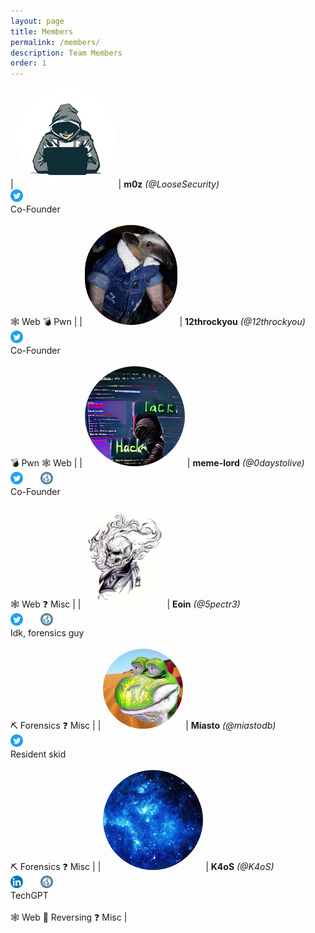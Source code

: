 ```yaml
---
layout: page
title: Members
permalink: /members/
description: Team Members
order: 1
---
```


<!--
TEMPLATE, COPY AND ADD BELOW
NOTE: CHECK AND MAKE SURE IT DOESN'T OVERFLOW!

| <img class="avatar" src="/images/[AVATAR]"/>  | <b>[USERNAME]</b> <i>(@[HANDLE])</i><br /> <a href="https://twitter.com/[HANDLE]"><img class="icon" src="/images/twitter.png"/></a> <a href="https://www.linkedin.com/[HANDLE]"><img class="icon" src="/images/linkedin.png"/></a> <a href="https://github.com/[HANDLE]"><img class="icon" src="/images/github.png"/></a> <a href="[WEBSITE]"><img class="icon" src="/images/website.png"/></a> <br />[ROLE]<br /> <br /> 🕸️ Web 💣 Pwn 🔄 Reversing  ⛏️ Forensics 🔑 Crypto ❓ Misc | 
-->

<style>
.avatar {
    max-width: 160px;
    max-height: 160px;
    border-radius: 100000000000000000px;
}

.icon {
    width: 20px;
    height: 20px;
    border: none;
    outline: none;
    box-shadow: none;
    border-style: none;
    border-radius: 0px;
}
</style>

| <img class="avatar" src="/images/m0z.jpg"/>  | <b>m0z</b> <i>(@LooseSecurity)</i><br /> <a href="https://twitter.com/loosesecurity"><img class="icon" src="/images/twitter.png"/></a> <br />Co-Founder<br /> <br /> 🕸️ Web 💣 Pwn | 
| <img class="avatar" src="/images/12th.jpg"/> | <b>12throckyou</b> <i>(@12throckyou)</i><br /> <a href="https://twitter.com/12thonrockyou"><img class="icon" src="/images/twitter.png"/></a> <a href="https://github.com/12throckyou"><img class="icon" src="/images/github.png"/></a><br />Co-Founder<br /><br />  💣 Pwn 🕸️ Web | 
| <img class="avatar" src="/images/0daystolive.png"/>  | <b>meme-lord</b> <i>(@0daystolive)</i><br /> <a href="https://social.0daysto.live/users/0daystolive"><img class="icon" src="/images/twitter.png"/></a> <a href="https://github.com/meme-lord"><img class="icon" src="/images/github.png"/></a> <a href="https://sorcery.ie"><img class="icon" src="/images/website.png"/></a> <br />Co-Founder<br /> <br /> 🕸️ Web ❓ Misc | 
| <img class="avatar" src="/images/eoin.jpg"/>  | <b>Eoin</b> <i>(@5pectr3)</i><br /> <a href="https://twitter.com/5pectr3"><img class="icon" src="/images/twitter.png"/></a> <a href="https://github.com/Finneyyy"><img class="icon" src="/images/github.png"/></a> <a href="https://spectr3.xyz"><img class="icon" src="/images/website.png"/></a> <br />Idk, forensics guy<br /> <br /> ⛏️ Forensics ❓ Misc | 
| <img class="avatar" src="/images/miasto.png"/>  | <b>Miasto</b> <i>(@miastodb)</i><br /> <a href="https://twitter.com/miastodb"><img class="icon" src="/images/twitter.png"/></a> <br />Resident skid<br /> <br /> ⛏️ Forensics ❓ Misc |
| <img class="avatar" src="/images/k4os.png"/>  | <b>K4oS</b> <i>(@K4oS)</i><br /> <a href="https://www.linkedin.com/in/javier-díaz-094b33269/"><img class="icon" src="/images/linkedin.png"/></a> <a href="https://github.com/CaraTortu"><img class="icon" src="/images/github.png"/></a> <a href="https://javier.ie"><img class="icon" src="/images/website.png"/></a> <br />TechGPT<br /> <br /> 🕸️ Web 🔄 Reversing ❓ Misc | 